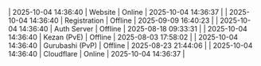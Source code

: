| 2025-10-04 14:36:40 | Website | Online | 2025-10-04 14:36:37 |
| 2025-10-04 14:36:40 | Registration | Offline | 2025-09-09 16:40:23 |
| 2025-10-04 14:36:40 | Auth Server | Offline | 2025-08-18 09:33:31 |
| 2025-10-04 14:36:40 | Kezan (PvE) | Offline | 2025-08-03 17:58:02 |
| 2025-10-04 14:36:40 | Gurubashi (PvP) | Offline | 2025-08-23 21:44:06 |
| 2025-10-04 14:36:40 | Cloudflare | Online | 2025-10-04 14:36:37 |
